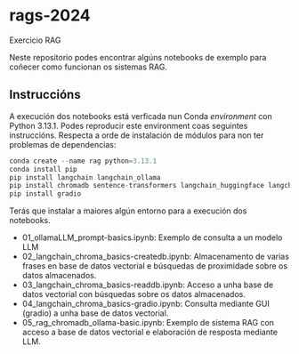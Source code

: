 # rags-2024
Exercicio RAG

Neste repositorio podes encontrar algúns notebooks de exemplo para coñecer como funcionan os sistemas RAG.

## Instruccións

A execución dos notebooks está verficada nun Conda *environment* con Python 3.13.1. Podes reproducir este environment coas seguintes instruccións. Respecta a orde de instalación de módulos para non ter problemas de dependencias:

```python
conda create --name rag python=3.13.1
conda install pip
pip install langchain langchain_ollama
pip install chromadb sentence-transformers langchain_huggingface langchain_chroma
pip install gradio
```

Terás que instalar a maiores algún entorno para a execución dos notebooks.

- 01_ollamaLLM_prompt-basics.ipynb: Exemplo de consulta a un modelo LLM
- 02_langchain_chroma_basics-createdb.ipynb: Almacenamento de varias frases en base de datos vectorial e búsquedas de proximidade sobre os datos almacenados.
- 03_langchain_chroma_basics-readdb.ipynb: Acceso a unha base de datos vectorial con búsquedas sobre os datos almacenados.
- 04_langchain_chroma_basics-gradio.ipynb: Consulta mediante GUI (gradio) a unha base de datos vectorial.
- 05_rag_chromadb_ollama-basic.ipynb: Exemplo de sistema RAG con acceso a base de datos vectorial e elaboración de resposta mediante LLM.
